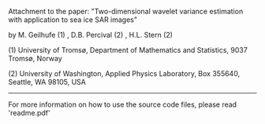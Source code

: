 Attachment to the paper:
"Two-dimensional wavelet variance estimation with application to sea ice SAR images"

by M. Geilhufe (1) , D.B. Percival (2) , H.L. Stern (2)

(1) University of Tromsø, Department of Mathematics and Statistics, 9037 Tromsø, Norway

(2) University of Washington, Applied Physics Laboratory, Box 355640, Seattle, WA 98105, USA

----------------------------------------------------------------------------------------------
For more information on how to use the source code files, please read 'readme.pdf'
